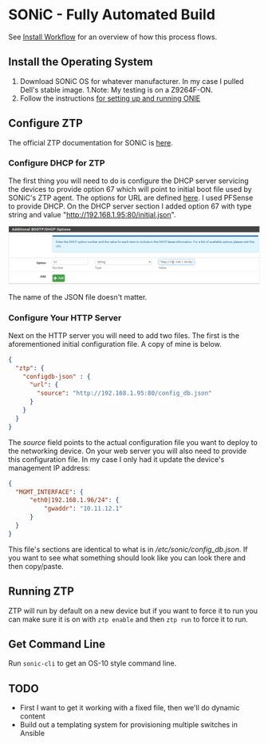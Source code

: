 # SONiC - Fully Automated Build

See [Install Workflow](./overview.pptx) for an overview of how this process flows.

## Install the Operating System

1. Download SONiC OS for whatever manufacturer. In my case I pulled Dell's stable image.
      1.Note: My testing is on a Z9264F-ON.
2. Follow the instructions [for setting up and running ONIE](../README.md#how-to-configure-onie)

## Configure ZTP

The official ZTP documentation for SONiC is [here](https://github.com/Azure/SONiC/blob/master/doc/ztp/ztp.md).

### Configure DHCP for ZTP

The first thing you will need to do is configure the DHCP server servicing the devices to provide option 67 which will point to initial boot file used by SONiC's ZTP agent. The options for URL are defined [here](https://github.com/Azure/SONiC/blob/master/doc/ztp/ztp.md#url-object). I used PFSense to provide DHCP. On the DHCP server section I added option 67 with type string and value "http://192.168.1.95:80/initial.json".

![](images/2021-09-26-15-25-21.png)

The name of the JSON file doesn't matter.

### Configure Your HTTP Server

Next on the HTTP server you will need to add two files. The first is the aforementioned initial configuration file. A copy of mine is below.

```json
{
  "ztp": {
    "configdb-json" : {
      "url": {
        "source": "http://192.168.1.95:80/config_db.json"
      }
    }
  }
}
```

The *source* field points to the actual configuration file you want to deploy to the networking device. On your web server you will also need to provide this configuration file. In my case I only had it update the device's management IP address:

```json
{
  "MGMT_INTERFACE": {
      "eth0|192.168.1.96/24": {
          "gwaddr": "10.11.12.1"
      }
  }
}
```

This file's sections are identical to what is in */etc/sonic/config_db.json*. If you want to see what something should look like you can look there and then copy/paste.

## Running ZTP

ZTP will run by default on a new device but if you want to force it to run you can make sure it is on with `ztp enable` and then `ztp run` to force it to run.

## Get Command Line

Run `sonic-cli` to get an OS-10 style command line.

## TODO

- First I want to get it working with a fixed file, then we'll do dynamic content
- Build out a templating system for provisioning multiple switches in Ansible